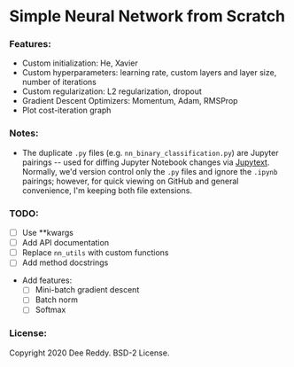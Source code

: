 # Simple Neural Network from Scratch

### Features:
- Custom initialization: He, Xavier
- Custom hyperparameters: learning rate, custom layers and layer size, number of iterations
- Custom regularization: L2 regularization, dropout
- Gradient Descent Optimizers: Momentum, Adam, RMSProp
- Plot cost-iteration graph

### Notes:
- The duplicate `.py` files (e.g. `nn_binary_classification.py`) are Jupyter pairings -- used for diffing Jupyter Notebook changes via [Jupytext](https://github.com/mwouts/jupytext). Normally, we'd version control only the `.py` files and ignore the `.ipynb` pairings; however, for quick viewing on GitHub and general convenience, I'm keeping both file extensions.

### TODO:
- [ ] Use **kwargs
- [ ] Add API documentation
- [ ] Replace `nn_utils` with custom functions
- [ ] Add method docstrings
- Add features:
    - [ ] Mini-batch gradient descent
    - [ ] Batch norm
    - [ ] Softmax

### License:
Copyright 2020 Dee Reddy. BSD-2 License.
